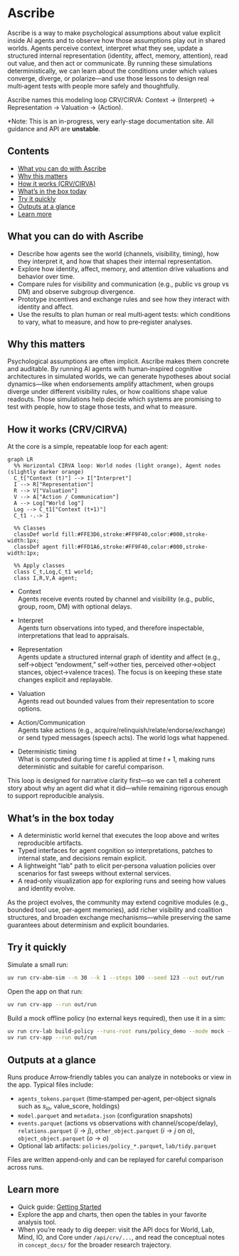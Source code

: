 # Ascribe

Ascribe is a way to make psychological assumptions about value explicit inside AI agents and to observe how those assumptions play out in shared worlds. Agents perceive context, interpret what they see, update a structured internal representation (identity, affect, memory, attention), read out value, and then act or communicate. By running these simulations deterministically, we can learn about the conditions under which values converge, diverge, or polarize&mdash;and use those lessons to design real multi‑agent tests with people more safely and thoughtfully.

Ascribe names this modeling loop CRV/CIRVA: Context → (Interpret) → Representation → Valuation → (Action).

\*Note: This is an in-progress, very early-stage documentation site. All guidance and API are **unstable**.

## Contents

- [What you can do with Ascribe](#what-you-can-do-with-ascribe)
- [Why this matters](#why-this-matters)
- [How it works (CRV/CIRVA)](#how-it-works-crvcirva)
- [What’s in the box today](#whats-in-the-box-today)
- [Try it quickly](#try-it-quickly)
- [Outputs at a glance](#outputs-at-a-glance)
- [Learn more](#learn-more)

## What you can do with Ascribe

- Describe how agents see the world (channels, visibility, timing), how they interpret it, and how that shapes their internal representation.
- Explore how identity, affect, memory, and attention drive valuations and behavior over time.
- Compare rules for visibility and communication (e.g., public vs group vs DM) and observe subgroup divergence.
- Prototype incentives and exchange rules and see how they interact with identity and affect.
- Use the results to plan human or real multi‑agent tests: which conditions to vary, what to measure, and how to pre‑register analyses.

## Why this matters

Psychological assumptions are often implicit. Ascribe makes them concrete and auditable. By running AI agents with human‑inspired cognitive architectures in simulated worlds, we can generate hypotheses about social dynamics&mdash;like when endorsements amplify attachment, when groups diverge under different visibility rules, or how coalitions shape value readouts. Those simulations help decide which systems are promising to test with people, how to stage those tests, and what to measure.

## How it works (CRV/CIRVA)

At the core is a simple, repeatable loop for each agent:

```mermaid
graph LR
  %% Horizontal CIRVA loop: World nodes (light orange), Agent nodes (slightly darker orange)
  C_t["Context (t)"] --> I["Interpret"]
  I --> R["Representation"]
  R --> V["Valuation"]
  V --> A["Action / Communication"]
  A --> Log["World log"]
  Log --> C_t1["Context (t+1)"]
  C_t1 -.-> I

  %% Classes
  classDef world fill:#FFE3D6,stroke:#FF9F40,color:#000,stroke-width:1px;
  classDef agent fill:#FFD1A6,stroke:#FF9F40,color:#000,stroke-width:1px;

  %% Apply classes
  class C_t,Log,C_t1 world;
  class I,R,V,A agent;
```

- Context  
  Agents receive events routed by channel and visibility (e.g., public, group, room, DM) with optional delays.

- Interpret  
  Agents turn observations into typed, and therefore inspectable, interpretations that lead to appraisals.

- Representation  
  Agents update a structured internal graph of identity and affect (e.g., self→object “endowment,” self→other ties, perceived other→object stances, object→valence traces). The focus is on keeping these state changes explicit and replayable.

- Valuation  
  Agents read out bounded values from their representation to score options.

- Action/Communication  
  Agents take actions (e.g., acquire/relinquish/relate/endorse/exchange) or send typed messages (speech acts). The world logs what happened.

- Deterministic timing  
  What is computed during time $t$ is applied at time $t+1$, making runs deterministic and suitable for careful comparison.

This loop is designed for narrative clarity first&mdash;so we can tell a coherent story about why an agent did what it did&mdash;while remaining rigorous enough to support reproducible analysis.

## What’s in the box today

- A deterministic world kernel that executes the loop above and writes reproducible artifacts.
- Typed interfaces for agent cognition so interpretations, patches to internal state, and decisions remain explicit.
- A lightweight "lab" path to elicit per‑persona valuation policies over scenarios for fast sweeps without external services.
- A read‑only visualization app for exploring runs and seeing how values and identity evolve.

As the project evolves, the community may extend cognitive modules (e.g., bounded tool use, per‑agent memories), add richer visibility and coalition structures, and broaden exchange mechanisms—while preserving the same guarantees about determinism and explicit boundaries.

## Try it quickly

Simulate a small run:

```bash
uv run crv-abm-sim --n 30 --k 1 --steps 100 --seed 123 --out out/run
```

Open the app on that run:

```bash
uv run crv-app --run out/run
```

Build a mock offline policy (no external keys required), then use it in a sim:

```bash
uv run crv-lab build-policy --runs-root runs/policy_demo --mode mock --persona persona_baseline --model gpt-4o
uv run crv-app --run out/run
```

## Outputs at a glance

Runs produce Arrow‑friendly tables you can analyze in notebooks or view in the app. Typical files include:

- `agents_tokens.parquet` (time‑stamped per‑agent, per‑object signals such as $s_{io}$, value_score, holdings)
- `model.parquet` and `metadata.json` (configuration snapshots)
- `events.parquet` (actions vs observations with channel/scope/delay), `relations.parquet` ($i\to j$), `other_object.parquet` ($i\to j$ on $o$), `object_object.parquet` ($o\to o$)
- Optional lab artifacts: `policies/policy_*.parquet`, `lab/tidy.parquet`

Files are written append‑only and can be replayed for careful comparison across runs.

## Learn more

- Quick guide: [Getting Started](guide/getting-started.md)
- Explore the app and charts, then open the tables in your favorite analysis tool.
- When you’re ready to dig deeper: visit the API docs for World, Lab, Mind, IO, and Core under `/api/crv/...`, and read the conceptual notes in `concept_docs/` for the broader research trajectory.

